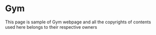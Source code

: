 # Gym
This page is sample of Gym webpage and all the copyrights of contents used here belongs to their respective owners
